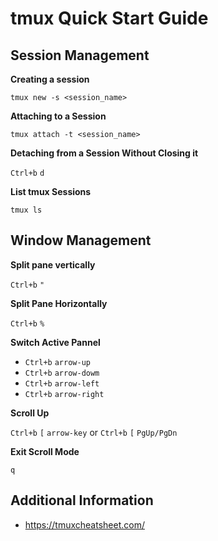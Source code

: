 # tmux Quick Start Guide

## Session Management
**Creating a session**
```
tmux new -s <session_name>
```
**Attaching to a Session**
```
tmux attach -t <session_name>
```
**Detaching from a Session Without Closing it**

`Ctrl+b` `d`

**List tmux Sessions**
```
tmux ls
```

## Window Management
**Split pane vertically**

`Ctrl+b` `"`

**Split Pane Horizontally**

`Ctrl+b` `%`

**Switch Active Pannel**

- `Ctrl+b` `arrow-up`
- `Ctrl+b` `arrow-dowm`
- `Ctrl+b` `arrow-left`
- `Ctrl+b` `arrow-right`

**Scroll Up**

`Ctrl+b` `[` `arrow-key` or `Ctrl+b` `[` `PgUp/PgDn`

**Exit Scroll Mode**

`q`

## Additional Information
- https://tmuxcheatsheet.com/
